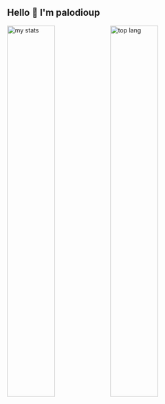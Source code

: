 ## Hello 👋 I'm palodioup

<img alt="my stats" align= "left" width="47%" src="https://github-readme-stats.vercel.app/api?username=flave1"/>

<img alt="top lang" align= "left" width="47%" src="https://github-readme-stats.vercel.app/api/top-langs/?username=gem&layout=compact"/>
